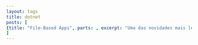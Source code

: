 ```yaml
---
layout: tags
title: dotnet
posts: [
{title: "File-Based Apps", parts: , excerpt: "Uma das novidades mais legais do dotnet 10 é o suporte a aplicativos baseados em arquivos.", url: /2025/08/file-based-apps}
]
---
```

